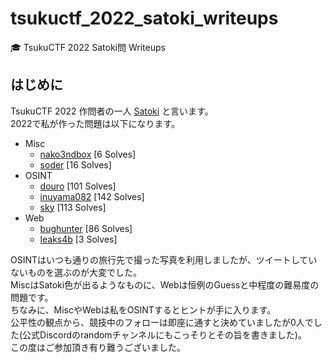 # tsukuctf_2022_satoki_writeups
🎓 TsukuCTF 2022 Satoki問 Writeups

## はじめに
TsukuCTF 2022 作問者の一人 [Satoki](https://twitter.com/satoki00) と言います。  
2022で私が作った問題は以下になります。  

- Misc
  - [nako3ndbox](misc/nako3ndbox) [6 Solves]  
  - [soder](misc/soder) [16 Solves]  
- OSINT
  - [douro](osint/douro) [101 Solves]  
  - [inuyama082](osint/inuyama082) [142 Solves]  
  - [sky](osint/sky) [113 Solves]  
- Web
  - [bughunter](web/bughunter) [86 Solves]  
  - [leaks4b](web/leaks4b) [3 Solves]  

OSINTはいつも通りの旅行先で撮った写真を利用しましたが、ツイートしていないものを選ぶのが大変でした。  
MiscはSatoki色が出るようなものに、Webは恒例のGuessと中程度の難易度の問題です。  
ちなみに、MiscやWebは私をOSINTするとヒントが手に入ります。  
公平性の観点から、競技中のフォローは即座に通すと決めていましたが0人でした(公式Discordのrandomチャンネルにもこっそりとその旨を書きました)。  
この度はご参加頂き有り難うございました。  
